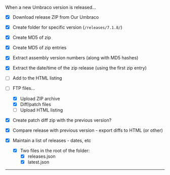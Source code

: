 When a new Umbraco version is released...

* [x] Download release ZIP from Our Umbraco
* [x] Create folder for specific version (`/releases/7.1.8/`)
* [x] Create MD5 of zip
* [x] Create MD5 of zip entries
* [x] Extract assembly version numbers (along with MD5 hashes)
* [x] Extract the date/time of the zip release (using the first zip entry)
* [ ] Add to the HTML listing
* [ ] FTP files...
	* [x] Upload ZIP archive
	* [x] Diff/patch files
	* [ ] Upload HTML listing

* [x] Create patch diff zip with the previous version?
* [x] Compare release with previous version - export diffs to HTML (or other)

* [x] Maintain a list of releases - dates, etc
	* [x] Two files in the root of the folder:
		* [x] releases.json
		* [x] latest.json

---
